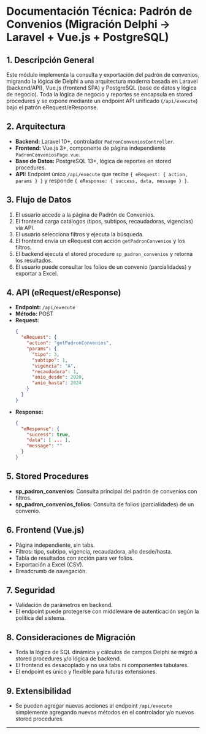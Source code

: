# Documentación Técnica: Padrón de Convenios (Migración Delphi → Laravel + Vue.js + PostgreSQL)

## 1. Descripción General
Este módulo implementa la consulta y exportación del padrón de convenios, migrando la lógica de Delphi a una arquitectura moderna basada en Laravel (backend/API), Vue.js (frontend SPA) y PostgreSQL (base de datos y lógica de negocio). Toda la lógica de negocio y reportes se encapsula en stored procedures y se expone mediante un endpoint API unificado (`/api/execute`) bajo el patrón eRequest/eResponse.

## 2. Arquitectura
- **Backend:** Laravel 10+, controlador `PadronConveniosController`.
- **Frontend:** Vue.js 3+, componente de página independiente `PadronConveniosPage.vue`.
- **Base de Datos:** PostgreSQL 13+, lógica de reportes en stored procedures.
- **API:** Endpoint único `/api/execute` que recibe `{ eRequest: { action, params } }` y responde `{ eResponse: { success, data, message } }`.

## 3. Flujo de Datos
1. El usuario accede a la página de Padrón de Convenios.
2. El frontend carga catálogos (tipos, subtipos, recaudadoras, vigencias) vía API.
3. El usuario selecciona filtros y ejecuta la búsqueda.
4. El frontend envía un eRequest con acción `getPadronConvenios` y los filtros.
5. El backend ejecuta el stored procedure `sp_padron_convenios` y retorna los resultados.
6. El usuario puede consultar los folios de un convenio (parcialidades) y exportar a Excel.

## 4. API (eRequest/eResponse)
- **Endpoint:** `/api/execute`
- **Método:** POST
- **Request:**
  ```json
  {
    "eRequest": {
      "action": "getPadronConvenios",
      "params": {
        "tipo": 3,
        "subtipo": 1,
        "vigencia": "A",
        "recaudadora": 1,
        "anio_desde": 2020,
        "anio_hasta": 2024
      }
    }
  }
  ```
- **Response:**
  ```json
  {
    "eResponse": {
      "success": true,
      "data": [ ... ],
      "message": ""
    }
  }
  ```

## 5. Stored Procedures
- **sp_padron_convenios:** Consulta principal del padrón de convenios con filtros.
- **sp_padron_convenios_folios:** Consulta de folios (parcialidades) de un convenio.

## 6. Frontend (Vue.js)
- Página independiente, sin tabs.
- Filtros: tipo, subtipo, vigencia, recaudadora, año desde/hasta.
- Tabla de resultados con acción para ver folios.
- Exportación a Excel (CSV).
- Breadcrumb de navegación.

## 7. Seguridad
- Validación de parámetros en backend.
- El endpoint puede protegerse con middleware de autenticación según la política del sistema.

## 8. Consideraciones de Migración
- Toda la lógica de SQL dinámica y cálculos de campos Delphi se migró a stored procedures y/o lógica de backend.
- El frontend es desacoplado y no usa tabs ni componentes tabulares.
- El endpoint es único y flexible para futuras extensiones.

## 9. Extensibilidad
- Se pueden agregar nuevas acciones al endpoint `/api/execute` simplemente agregando nuevos métodos en el controlador y/o nuevos stored procedures.

---
